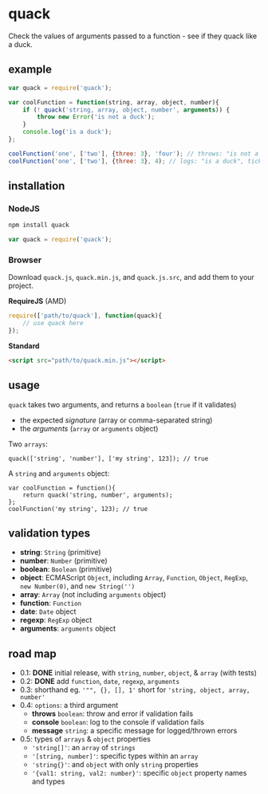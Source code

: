 # quack

Check the values of arguments passed to a function - see if they quack like a duck.


## example

```javascript
var quack = require('quack');

var coolFunction = function(string, array, object, number){
    if (! quack('string, array, object, number', arguments)) {
        throw new Error('is not a duck');
    }
    console.log('is a duck');
};

coolFunction('one', ['two'], {three: 3}, 'four'); // throws: "is not a duck", last arg is wrong
coolFunction('one', ['two'], {three: 3}, 4); // logs: "is a duck", tick
```


## installation

### NodeJS

```bash
npm install quack
```

```javascript
var quack = require('quack');
```


### Browser

Download `quack.js`, `quack.min.js`, and `quack.js.src`, and add them to your project.


**RequireJS** (AMD)

```javascript
require(['path/to/quack'], function(quack){
    // use quack here
});
```

**Standard**

```html
<script src="path/to/quack.min.js"></script>
```


## usage

`quack` takes two arguments, and returns a `boolean` (`true` if it validates)

- the expected *signature* (array or comma-separated string)
- the *arguments* (`array` or `arguments` object)

Two `arrays`:

```
quack(['string', 'number'], ['my string', 123]); // true
```

A `string` and `arguments` object:

```
var coolFunction = function(){
    return quack('string, number', arguments);
};
coolFunction('my string', 123); // true
```

## validation types

- **string**: `String` (primitive)
- **number**: `Number` (primitive)
- **boolean**: `Boolean` (primitive)
- **object**: ECMAScript `Object`,
    including `Array`, `Function`, `Object`, `RegExp`, `new Number(0)`, and `new String('')`
- **array**: `Array` (not including `arguments` object)
- **function**: `Function`
- **date**: `Date` object
- **regexp**: `RegExp` object
- **arguments**: `arguments` object


## road map

- 0.1: **DONE** initial release, with `string`, `number`, `object`, & `array` (with tests)
- 0.2: **DONE** add `function`, `date`, `regexp`, `arguments`
- 0.3: shorthand
    eg. `'"", {}, [], 1'` short for `'string, object, array, number'`
- 0.4: `options`: a third argument
    - **throws** `boolean`: throw and error if validation fails
    - **console** `boolean`: log to the console if validation fails
    - **message** `string`: a specific message for logged/thrown errors
- 0.5: types of `arrays` & `object` properties
    - `'string[]'`: an `array` of `strings`
    - `'[string, number]'`: specific types within an `array`
    - `'string{}'`: and `object` with only `string` properties
    - `'{val1: string, val2: number}'`: specific `object` property names and types
